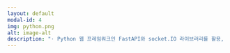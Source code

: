 ```yaml
---
layout: default
modal-id: 4
img: python.png
alt: image-alt
description: "· Python 웹 프레임워크인 FastAPI와 socket.IO 라이브러리를 활용, 랜덤 채팅/인증 기능 구현을 위해 React 프론트엔드 서버와 통신하는 백엔드 서버<br/><br/>· 주요 기능<br/>특정 API 서버와 통신하여 인증 정보를 가져오고, 랜덤 채팅에 필요한 기능(방 생성 및 제거, 대기열, 대화)들을 간략하게 구현<br/><br/>· 기술 스택<br/>[백엔드] Python FastAPI, Python Socket.IO<br/><br/>· 느낀 점<br/>해당 프로젝트 진행 중 메모리 누수가 지속적으로 발생하여 이를 해결하기 위해 여러 자료들을 찾아보면서 Python의 메모리 구조 및 관리 방법에 대해서 더 자세히 알아볼 수 있는 기회가 되었습니다. 메모리 문제는 gc를 직접 돌리는 방법으로 일부 해결은 하였지만, 메모리 문제는 백엔드 서버의 영원한 문제임을 깨닫게 되는 계기가 되었습니다."
---
```

